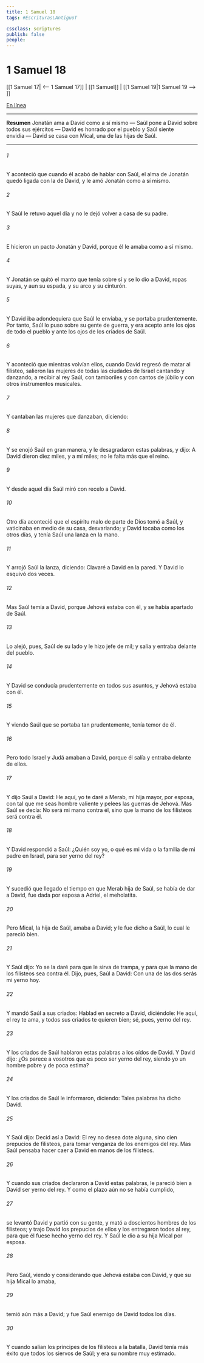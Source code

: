 ```yaml
---
title: 1 Samuel 18
tags: #Escrituras\AntiguoT

cssclass: scriptures
publish: false
people:
---
```


# 1 Samuel 18
[[1 Samuel 17| <-- 1 Samuel 17]] | [[1 Samuel]] | [[1 Samuel 19|1 Samuel 19 --> ]]

[En línea](https://churchofjesuschrist.org/study/scriptures/ot/1-sam/18?lang=spa)

---
__Resumen__
Jonatán ama a David como a sí mismo — Saúl pone a David sobre todos sus ejércitos — David es honrado por el pueblo y Saúl siente envidia — David se casa con Mical, una de las hijas de Saúl.

---
###### 1 
Y aconteció que cuando él acabó de hablar con Saúl, el alma de Jonatán quedó ligada con la de David, y le amó Jonatán como a sí mismo.

###### 2 
Y Saúl le retuvo aquel día y no le dejó volver a casa de su padre.

###### 3 
E hicieron un pacto Jonatán y David, porque él le amaba como a sí mismo.

###### 4 
Y Jonatán se quitó el manto que tenía sobre sí y se lo dio a David,  ropas suyas, y aun su espada, y su arco y su cinturón.

###### 5 
Y David iba adondequiera que Saúl le enviaba, y se portaba prudentemente. Por tanto, Saúl lo puso sobre su gente de guerra, y era acepto ante los ojos de todo el pueblo y ante los ojos de los criados de Saúl.

###### 6 
Y aconteció que mientras volvían ellos, cuando David regresó de matar al filisteo, salieron las mujeres de todas las ciudades de Israel cantando y danzando, a recibir al rey Saúl, con tamboriles y con cantos de júbilo y con otros instrumentos musicales.

###### 7 
Y cantaban las mujeres que danzaban, diciendo:

###### 8 
Y se enojó Saúl en gran manera, y le desagradaron estas palabras, y dijo: A David dieron diez miles, y a mí miles; no le falta más que el reino.

###### 9 
Y desde aquel día Saúl miró con recelo a David.

###### 10 
Otro día aconteció que el espíritu malo de parte de Dios tomó a Saúl, y vaticinaba en medio de su casa, desvariando; y David tocaba como los otros días, y tenía Saúl una lanza en la mano.

###### 11 
Y arrojó Saúl la lanza, diciendo: Clavaré a David en la pared. Y David lo esquivó dos veces.

###### 12 
Mas Saúl temía a David, porque Jehová estaba con él, y se había apartado de Saúl.

###### 13 
Lo alejó, pues, Saúl de su lado y le hizo jefe de mil; y salía y entraba delante del pueblo.

###### 14 
Y David se conducía prudentemente en todos sus asuntos, y Jehová estaba con él.

###### 15 
Y viendo Saúl que se portaba tan prudentemente, tenía temor de él.

###### 16 
Pero todo Israel y Judá amaban a David, porque él salía y entraba delante de ellos.

###### 17 
Y dijo Saúl a David: He aquí, yo te daré a Merab, mi hija mayor, por esposa, con tal que me seas hombre valiente y pelees las guerras de Jehová. Mas Saúl se decía: No será mi mano contra él, sino que la mano de los filisteos será contra él.

###### 18 
Y David respondió a Saúl: ¿Quién soy yo, o qué es mi vida o la familia de mi padre en Israel, para ser yerno del rey?

###### 19 
Y sucedió que llegado el tiempo en que Merab hija de Saúl, se había de dar a David, fue dada por esposa a Adriel, el meholatita.

###### 20 
Pero Mical, la  hija de Saúl, amaba a David; y le fue dicho a Saúl, lo cual le pareció bien.

###### 21 
Y Saúl dijo: Yo se la daré para que le sirva de trampa, y para que la mano de los filisteos sea contra él. Dijo, pues, Saúl a David: Con una de las dos serás mi yerno hoy.

###### 22 
Y mandó Saúl a sus criados: Hablad en secreto a David, diciéndole: He aquí, el rey te ama, y todos sus criados te quieren bien; sé, pues, yerno del rey.

###### 23 
Y los criados de Saúl hablaron estas palabras a los oídos de David. Y David dijo: ¿Os parece a vosotros que es poco ser yerno del rey, siendo yo un hombre pobre y de poca estima?

###### 24 
Y los criados de Saúl le informaron, diciendo: Tales palabras ha dicho David.

###### 25 
Y Saúl dijo: Decid así a David: El rey no desea dote alguna, sino cien prepucios de filisteos, para tomar venganza de los enemigos del rey. Mas Saúl pensaba hacer caer a David en manos de los filisteos.

###### 26 
Y cuando sus criados declararon a David estas palabras, le pareció bien a David ser yerno del rey. Y como el plazo aún no se había cumplido,

###### 27 
se levantó David y partió con su gente, y mató a doscientos hombres de los filisteos; y trajo David los prepucios de ellos y los entregaron todos al rey, para que él fuese hecho yerno del rey. Y Saúl le dio a su hija Mical por esposa.

###### 28 
Pero Saúl, viendo y considerando que Jehová estaba con David, y que su hija Mical lo amaba,

###### 29 
temió aún más a David; y fue Saúl enemigo de David todos los días.

###### 30 
Y cuando salían los príncipes de los filisteos a la batalla, David tenía más éxito que todos los siervos de Saúl; y era su nombre muy estimado.

